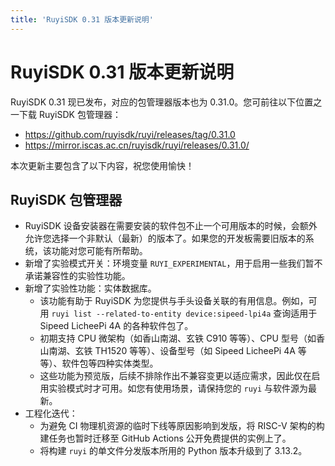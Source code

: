 ```yaml
---
title: 'RuyiSDK 0.31 版本更新说明'
---
```


# RuyiSDK 0.31 版本更新说明

RuyiSDK 0.31 现已发布，对应的包管理器版本也为 0.31.0。您可前往以下位置之一下载 RuyiSDK 包管理器：

* https://github.com/ruyisdk/ruyi/releases/tag/0.31.0
* https://mirror.iscas.ac.cn/ruyisdk/ruyi/releases/0.31.0/

本次更新主要包含了以下内容，祝您使用愉快！

## RuyiSDK 包管理器

* RuyiSDK 设备安装器在需要安装的软件包不止一个可用版本的时候，会额外允许您选择一个非默认（最新）的版本了。如果您的开发板需要旧版本的系统，该功能对您可能有所帮助。
* 新增了实验模式开关：环境变量 `RUYI_EXPERIMENTAL`，用于启用一些我们暂不承诺兼容性的实验性功能。
* 新增了实验性功能：实体数据库。
    * 该功能有助于 RuyiSDK 为您提供与手头设备关联的有用信息。例如，可用 `ruyi list --related-to-entity device:sipeed-lpi4a` 查询适用于 Sipeed LicheePi 4A 的各种软件包了。
    * 初期支持 CPU 微架构（如香山南湖、玄铁 C910 等等）、CPU 型号（如香山南湖、玄铁 TH1520 等等）、设备型号（如 Sipeed LicheePi 4A 等等）、软件包等四种实体类型。
    * 这些功能为预览版，后续不排除作出不兼容变更以适应需求，因此仅在启用实验模式时才可用。如您有使用场景，请保持您的 `ruyi` 与软件源为最新。
* 工程化迭代：
    * 为避免 CI 物理机资源的临时下线等原因影响到发版，将 RISC-V 架构的构建任务也暂时迁移至 GitHub Actions 公开免费提供的实例上了。
    * 将构建 `ruyi` 的单文件分发版本所用的 Python 版本升级到了 3.13.2。
